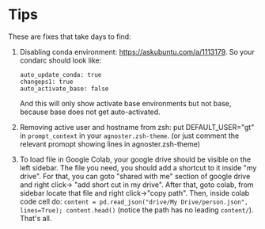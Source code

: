 # Tips

These are fixes that take days to find:

1.  Disabling conda environment: https://askubuntu.com/a/1113179. So your condarc should look like:

        auto_update_conda: true
        changeps1: true
        auto_activate_base: false

    And this will only show activate base environments but not base, because base does not get auto-activated.

2. Removing active user and hostname from zsh: put DEFAULT_USER="gt" in `prompt_context` in your `agnoster.zsh-theme`. (or just comment the relevant promopt showing lines in agnoster.zsh-theme)
3. To load file in Google Colab, your google drive should be visible on the left sidebar. The file you need, you should add a shortcut to it inside "my drive". For that, you can goto "shared with me" section of google drive and right click-> "add short cut in my drive". After that, goto colab, from sidebar locate that file and right click->"copy path". Then, inside colab code cell do: `content = pd.read_json("drive/My Drive/person.json", lines=True); content.head()` (notice the path has no leading `content/`). That's all.
